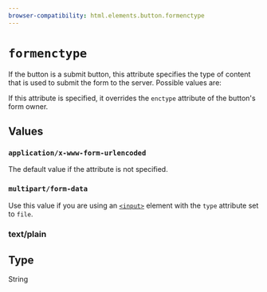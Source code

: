 ```yaml
---
browser-compatibility: html.elements.button.formenctype
---
```


# `formenctype`

If the button is a submit button, this attribute specifies the type
of content that is used to submit the form to the server. Possible
values are:

If this attribute is specified, it overrides the `enctype` attribute
of the button's form owner.

## Values

### `application/x-www-form-urlencoded`

The default value if the attribute is not specified.

### `multipart/form-data`

Use this value if you are using an
[`<input>`](/en-US/docs/Web/HTML/Element/input)
element with the `type` attribute set to `file`.

### text/plain

## Type

String
